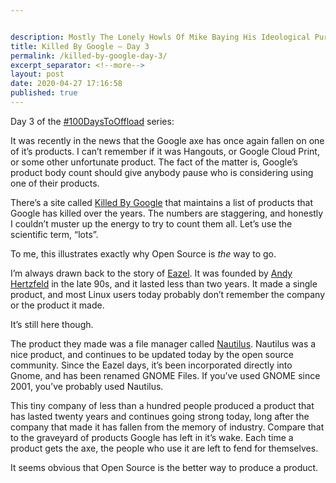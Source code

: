 ```yaml
---


description: Mostly The Lonely Howls Of Mike Baying His Ideological Purity At The Moon
title: Killed By Google – Day 3
permalink: /killed-by-google-day-3/
excerpt_separator: <!--more-->
layout: post
date: 2020-04-27 17:16:58
published: true
---
```



Day 3 of the [#100DaysToOffload](https://social.nixnet.services/tags/100DaysToOffload) series:

It was recently in the news that the Google axe has once again fallen on one of it’s products. I can’t remember if it was Hangouts, or Google Cloud Print, or some other unfortunate product. The fact of the matter is, Google’s product body count should give anybody pause who is considering using one of their products. 

<!--more-->

There’s a site called [Killed By Google](https://killedbygoogle.com) that maintains a list of products that Google has killed over the years. The numbers are staggering, and honestly I couldn’t muster up the energy to try to count them all. Let’s use the scientific term, “lots”.

To me, this illustrates exactly why Open Source is _the_ way to go.

I’m always drawn back to the story of [Eazel](https://en.wikipedia.org/wiki/Eazel). It was founded by [Andy Hertzfeld](https://en.wikipedia.org/wiki/Andy_Hertzfeld) in the late 90s, and it lasted less than two years. It made a single product, and most Linux users today probably don’t remember the company or the product it made.

It’s still here though. 

The product they made was a file manager called [Nautilus](https://en.wikipedia.org/wiki/GNOME_Files). Nautilus was a nice product, and continues to be updated today by the open source community. Since the Eazel days, it’s been incorporated directly into Gnome, and has been renamed GNOME Files. If you’ve used GNOME since 2001, you’ve probably used Nautilus. 

This tiny company of less than a hundred people produced a product that has lasted twenty years and continues going strong today, long after the company that made it has fallen from the memory of industry. Compare that to the graveyard of products Google has left in it’s wake. Each time a product gets the axe, the people who use it are left to fend for themselves. 

It seems obvious that Open Source is the better way to produce a product.
